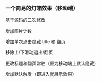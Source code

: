 ### 一个简易的灯箱效果（移动端）

基于源码的二次修改

增加图片计数

增加单次点击隐藏 title 和 翻页 

移除上/下滑动退出/翻页

更改标题和翻页常驻（原为移动端上默认隐藏）

增加默认触发（即进入就展示效果）
